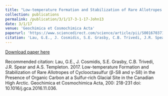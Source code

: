 ```yaml
---
title: "Low-temperature Formation and Stabilization of Rare Allotropes of Cyclooctasulfur (β-S8 and γ-S8) in the Presence of Organic Carbon at a Sulfur-rich Glacial Site in the Canadian High Arctic"
collection: publications
permalink: /publication/3/1/17-3-1-17-John13
date: 3/1/17
venue: 'Geochimica et Cosmochimica Acta'
paperurl: 'https://www.sciencedirect.com/science/article/pii/S0016703716306895?via%3Dihub'
citation: 'Lau, G.E., J. Cosmidis, S.E. Grasby, C.B. Trivedi, J.R. Spear and A.S. Templeton.  2017.  Low-temperature Formation and Stabilization of Rare Allotropes of Cyclooctasulfur (β-S8 and γ-S8) in the Presence of Organic Carbon at a Sulfur-rich Glacial Site in the Canadian High Arctic.  Geochimica et Cosmochimica Acta, 200: 218-231 doi: 10.1016/j.gca.2016.11.036.'
---
```


<a href='https://www.sciencedirect.com/science/article/pii/S0016703716306895?via%3Dihub'>Download paper here</a>

Recommended citation: Lau, G.E., J. Cosmidis, S.E. Grasby, C.B. Trivedi, J.R. Spear and A.S. Templeton.  2017.  Low-temperature Formation and Stabilization of Rare Allotropes of Cyclooctasulfur (β-S8 and γ-S8) in the Presence of Organic Carbon at a Sulfur-rich Glacial Site in the Canadian High Arctic.  Geochimica et Cosmochimica Acta, 200: 218-231 doi: 10.1016/j.gca.2016.11.036.